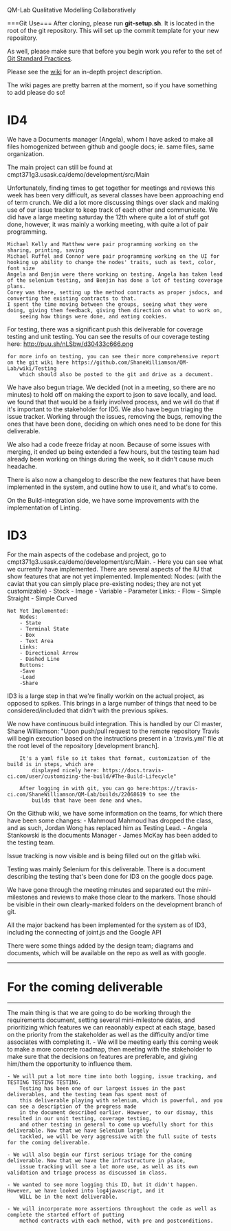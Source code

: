 QM-Lab Qualitative Modelling Collaboratively

===Git Use===
After cloning, please run **git-setup.sh**. It is located in the root of the git repository. This will set up the commit template for your new repository. 

As well, please make sure that before you begin work you refer to the set of [Git Standard Practices](https://github.com/ShaneWilliamson/QM-Lab/wiki/Git-Standard-Practices).

Please see the [wiki](https://github.com/ShaneWilliamson/QM-Lab/wiki) for an in-depth project description.

The wiki pages are pretty barren at the moment, so if you have something to add please do so!

ID4
=====
We have a Documents manager (Angela), whom I have asked to make all files homogenized between github and google docs; ie. same files, same organization. 

The main project can still be found at cmpt371g3.usask.ca/demo/development/src/Main

Unfortunately, finding times to get together for meetings and reviews this week has been very difficult, as several classes have been approaching 
	end of term crunch. We did a lot more discussing things over slack and making use of our issue tracker to keep track of each other
	and communicate. We did have a large meeting saturday the 12th where quite a lot of stuff got done, however, it was mainly a 
	working meeting, with quite a lot of pair programming. 
	
	Michael Kelly and Matthew were pair programming working on the sharing, printing, saving
	Michael Ruffel and Connor were pair programming working on the UI for hooking up ability to change the nodes' traits, such as text, color, font size
	Angela and Benjin were there working on testing. Angela has taken lead of the selenium testing, and Benjin has done a lot of testing coverage plans. 
	Corey was there, setting up the method contracts as proper jsdocs, and converting the existing contracts to that. 
	I spent the time moving between the groups, seeing what they were doing, giving them feedback, giving them direction on what to work on,
		seeing how things were done, and eating cookies. 
	
For testing, there was a significant push this deliverable for coverage testing and unit testing. You can see the results of our coverage testing 
	here: http://puu.sh/nLSbw/d30433c666.png
	
	for more info on testing, you can see their more comprehensive report on the git wiki here https://github.com/ShaneWilliamson/QM-Lab/wiki/Testing
		which should also be posted to the git and drive as a document. 
	
We have also begun triage. We decided (not in a meeting, so there are no minutes) to hold off on making the export to json to save locally, and load. 
	we found that that would be a fairly involved process, and we will do that if it's important to the stakeholder for ID5. We also have begun triaging 
	the issue tracker. Working through the issues, removing the bugs, removing the ones that have been done, deciding on which ones need to be done for
	this deliverable. 
	
We also had a code freeze friday at noon. Because of some issues with merging, it ended up being extended a few hours, but the testing team had already 
	been working on things during the week, so it didn't cause much headache. 
	
There is also now a changelog to describe the new features that have been implemented in the system, and outline how to use it, and what's to come. 

On the Build-integration side, we have some improvements with the implementation of Linting. 
	





ID3
=====
For the main aspects of the codebase and project, go to cmpt371g3.usask.ca/demo/development/src/Main. 
	- Here you can see what we currently have implemented. There are several aspects of the IU that show features that are 
		not yet implemented. 
	Implemented:
		Nodes: (with the caviat that you can simply place pre-existing nodes; they are not yet customizable)
		- Stock
		- Image
		- Variable
		- Parameter
		Links:
		- Flow
		- Simple Straight
		- Simple Curved
		
	Not Yet Implemented:
		Nodes: 
		- State
		- Terminal State
		- Box
		- Text Area
		Links:
		- Directional Arrow
		- Dashed Line
		Buttons:
		-Save
		-Load
		-Share
		
ID3 is a large step in that we're finally workin on the actual project, as opposed to spikes. This brings in a large number of things
			that need to be considered/included that didn't with the previous spikes. 
			
We now have continuous build integration. This is handled by our CI master, Shane Williamson:
		"Upon push/pull request to the remote repository Travis will begin execution based on the 
			instructions present in a '.travis.yml' file at the root level of the repository [development branch].

		It's a yaml file so it takes that format, customization of the build is in steps, which are 
			displayed nicely here: https://docs.travis-ci.com/user/customizing-the-build/#The-Build-Lifecycle"
		
		After logging in with git, you can go here:https://travis-ci.com/ShaneWilliamson/QM-Lab/builds/22068619 to see the
			builds that have been done and when. 
		
On the Github wiki, we have some information on the teams, for which there have been some changes:
	- Mahmoud Mahmoud has dropped the class, and as such, Jordan Wong has replaced him as Testing Lead.
	- Angela Stankowski is the documents Manager
	- James McKay has been added to the testing team. 
	
Issue tracking is now visible and is being filled out on the gitlab wiki. 

Testing was mainly Selenium for this deliverable. There is a document describing the testing that's been done for ID3 
		on the google docs page. 
	
We have gone through the meeting minutes and separated out the mini-milestones and reviews to make those clear to the markers. 
		Those should be visible in their own clearly-marked folders on the development branch of git. 
	
All the major backend has been implemented for the system as of ID3, including the connecting of joint.js and the Google API

There were some things added by the design team; diagrams and documents, which will be available on the repo as well as with google.

____________________________________

For the coming deliverable
=====
____________________________________

The main thing is that we are going to do be working through the requirements document, setting several mini-milestone dates,
	and prioritizing which features we can reaonably expect at each stage, based on the priority from the stakeholder as well
	as the difficulty and/or time associates with completing it. 
	- We will be meeting early this coming week to make a more concrete roadmap, then meeting with the stakeholder to 
		make sure that the decisions on features are preferable, and giving him/them the opportunity to influence them. 
	
	- We will put a lot more time into both logging, issue tracking, and TESTING TESTING TESTING.
		Testing has been one of our largest issues in the past deliverables, and the testing team has spent most of 
		this deliverable playing with selenium, which is powerful, and you can see a description of the progress made 
		in the document described earlier. However, to our dismay, this resulted in our unit testing, coverage testing, 
		and other testing in general to come up woefully short for this deliverable. Now that we have Selenium largely 
		tackled, we will be very aggressive with the full suite of tests for the coming deliverable. 
		
	- We will also begin our first serious triage for the coming deliverable. Now that we have the infrastructure in place, 
		issue tracking will see a lot more use, as well as its own validation and triage process as discussed in class. 

	- We wanted to see more logging this ID, but it didn't happen. However, we have looked into log4javascript, and it
		WILL be in the next deliverable. 
	
	- We will incorporate more assertions throughout the code as well as complete the started effort of putting
		method contracts with each method, with pre and postconditions. 
	